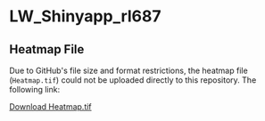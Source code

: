 # LW_Shinyapp_rl687

## Heatmap File

Due to GitHub's file size and format restrictions, the heatmap file (`Heatmap.tif`) could not be uploaded directly to this repository. The following link:

[Download Heatmap.tif](https://universityofexeteruk-my.sharepoint.com/:i:/r/personal/rl687_exeter_ac_uk/Documents/Heatmap.tif?csf=1&web=1&e=DD5rsM)
